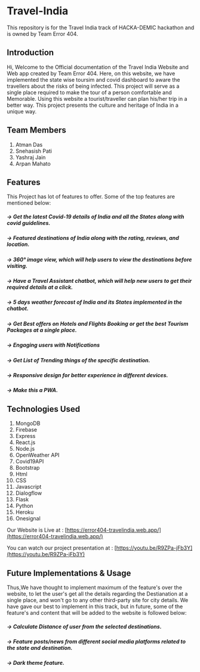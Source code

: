# Travel-India

This repository is for the Travel India track of HACKA-DEMIC hackathon and is owned by Team Error 404.

## Introduction

Hi, Welcome to the Official documentation of the Travel India Website and Web app created by Team Error 404. Here, on this website, we have implemented the state wise toursim and covid dashboard to aware the travellers about the risks of being infected. This project will serve as a single place required to make the tour of a person comfortable and Memorable. Using this website a tourist/traveller can plan his/her trip in a better way. This project presents the culture and heritage of India in a unique way.

## Team Members
1. Atman Das
2. Snehasish Pati
3. Yashraj Jain
4. Arpan Mahato

## Features
This Project has lot of features to offer. Some of the top features are mentioned below:

##### -> Get the latest Covid-19 details of India and all the States along with covid guidelines.
##### -> Featured destinations of India along with the rating, reviews, and location.
##### -> 360° image view, which will help users to view the destinations before visiting.
##### -> Have a Travel Assistant chatbot, which will help new users to get their required details at a click.
##### -> 5 days weather forecast of India and its States implemented in the chatbot.
##### -> Get Best offers on Hotels and Flights Booking or get the best Tourism Packages at a single place.
##### -> Engaging users with Notifications
##### -> Get List of Trending things of the specific destination.
##### -> Responsive design for better experience in different devices.
##### -> Make this a PWA.

## Technologies Used

1.  MongoDB
2.  Firebase
3.  Express
4.  React.js
5.  Node.js
6.  OpenWeather API
7.  Covid19API
8.  Bootstrap
9.  Html
10. CSS
11. Javascript
12. Dialogflow
13. Flask
14. Python
15. Heroku
16. Onesignal

Our Website is Live at :
[https://error404-travelindia.web.app/](https://error404-travelindia.web.app/)

You can watch our project presentation at :
[https://youtu.be/R9ZPa-jFb3Y](https://youtu.be/R9ZPa-jFb3Y)

## Future Implementations & Usage

Thus,We have thought to implement maximum of the feature's over the website, to let the user's get all the details regarding the Destianation at a single place, and won't go to any other third-party site for city details. We have gave our best to implement in this track, but in future, some of the feature's and content that will be added to the website is followed below:


##### -> Calculate Distance of user from the selected destinations.
##### -> Feature posts/news from different social media platforms related to the state and destination.
##### -> Dark theme feature.




